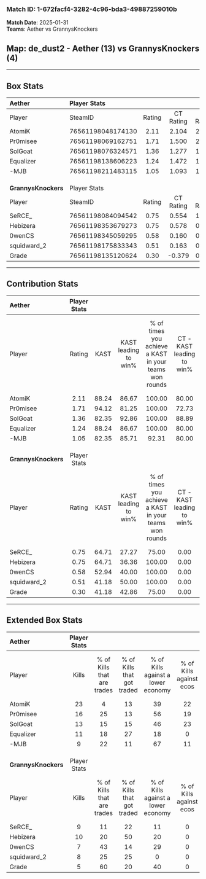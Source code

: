 ### Match ID: 1-672facf4-3282-4c96-bda3-49887259010b  
**Match Date**: 2025-01-31  
**Teams**: Aether vs GrannysKnockers  

## **Map**: de_dust2 - Aether (13) vs GrannysKnockers (4)  
---  

## Box Stats  

| **Aether**          | Player Stats      |        |           |          |       |       |       |         |        |      |     |
| :- | :- | :-: | :-: | :-: | :-: | :-: | :-: | :-: | :-: | :-: | :-: |
| Player              | SteamID           | Rating | CT Rating | T Rating | KAST  |  ADR  | Kills | Assists | Deaths | K/D  | HS% |
| AtomiK              | 76561198048174130 |  2.11  |   2.104   |  2.215   | 88.24 | 119.8 |  23   |    6    |   6    | 3.83 | 34  |
| Pr0misee            | 76561198069162751 |  1.71  |   1.500   |  2.240   | 94.12 | 96.8  |  16   |    5    |   6    | 2.67 | 50  |
| SolGoat             | 76561198076324571 |  1.36  |   1.277   |  1.768   | 82.35 | 88.1  |  13   |   11    |   10   | 1.30 | 30  |
| Equalizer           | 76561198138606223 |  1.24  |   1.472   |  1.269   | 88.24 | 74.2  |  11   |    4    |   9    | 1.22 | 36  |
| -MJB                | 76561198211483115 |  1.05  |   1.093   |  1.171   | 82.35 | 50.8  |   9   |    3    |   8    | 1.13 | 55  |
|                     |                   |        |           |          |       |       |       |         |        |      |     |
|                     |                   |        |           |          |       |       |       |         |        |      |     |
|                     |                   |        |           |          |       |       |       |         |        |      |     |
| **GrannysKnockers** | Player Stats      |        |           |          |       |       |       |         |        |      |     |
| Player              | SteamID           | Rating | CT Rating | T Rating | KAST  |  ADR  | Kills | Assists | Deaths | K/D  | HS% |
| SeRCE_              | 76561198084094542 |  0.75  |   0.554   |  1.057   | 64.71 | 58.7  |   9   |    2    |   14   | 0.64 | 44  |
| Hebizera            | 76561198353679273 |  0.75  |   0.578   |  0.917   | 64.71 | 52.9  |  10   |    2    |   15   | 0.67 | 90  |
| 0wenCS              | 76561198345059295 |  0.58  |   0.160   |  0.864   | 52.94 | 52.8  |   7   |    3    |   13   | 0.54 | 42  |
| squidward_2         | 76561198175833343 |  0.51  |   0.163   |  0.763   | 41.18 | 53.4  |   8   |    2    |   14   | 0.57 | 75  |
| Grade               | 76561198135120624 |  0.30  |  -0.379   |  0.675   | 41.18 | 54.4  |   5   |    2    |   16   | 0.31 | 60  |
---  

## Contribution Stats  

| **Aether**          | Player Stats |       |                      |                                                        |                           |                                                             |                          |                                                            |
| :- | :-: | :-: | :-: | :-: | :-: | :-: | :-: | :-: |
| Player              |    Rating    | KAST  | KAST leading to win% | % of times you achieve a KAST in your teams won rounds | CT - KAST leading to win% | CT - % of times you achieve a KAST in your teams won rounds | T - KAST leading to win% | T - % of times you achieve a KAST in your teams won rounds |
| AtomiK              |     2.11     | 88.24 |        86.67         |                         100.00                         |           80.00           |                           100.00                            |          100.00          |                           100.00                           |
| Pr0misee            |     1.71     | 94.12 |        81.25         |                         100.00                         |           72.73           |                           100.00                            |          100.00          |                           100.00                           |
| SolGoat             |     1.36     | 82.35 |        92.86         |                         100.00                         |           88.89           |                           100.00                            |          100.00          |                           100.00                           |
| Equalizer           |     1.24     | 88.24 |        86.67         |                         100.00                         |           80.00           |                           100.00                            |          100.00          |                           100.00                           |
| -MJB                |     1.05     | 82.35 |        85.71         |                         92.31                          |           80.00           |                           100.00                            |          100.00          |                           80.00                            |
|                     |              |       |                      |                                                        |                           |                                                             |                          |                                                            |
|                     |              |       |                      |                                                        |                           |                                                             |                          |                                                            |
|                     |              |       |                      |                                                        |                           |                                                             |                          |                                                            |
| **GrannysKnockers** | Player Stats |       |                      |                                                        |                           |                                                             |                          |                                                            |
| Player              |    Rating    | KAST  | KAST leading to win% | % of times you achieve a KAST in your teams won rounds | CT - KAST leading to win% | CT - % of times you achieve a KAST in your teams won rounds | T - KAST leading to win% | T - % of times you achieve a KAST in your teams won rounds |
| SeRCE_              |     0.75     | 64.71 |        27.27         |                         75.00                          |           0.00            |                            0.00                             |          37.50           |                           75.00                            |
| Hebizera            |     0.75     | 64.71 |        36.36         |                         100.00                         |           0.00            |                            0.00                             |          50.00           |                           100.00                           |
| 0wenCS              |     0.58     | 52.94 |        40.00         |                         100.00                         |           0.00            |                            0.00                             |          50.00           |                           100.00                           |
| squidward_2         |     0.51     | 41.18 |        50.00         |                         100.00                         |           0.00            |                            0.00                             |          66.67           |                           100.00                           |
| Grade               |     0.30     | 41.18 |        42.86         |                         75.00                          |           0.00            |                            0.00                             |          42.86           |                           75.00                            |
---  

## Extended Box Stats  

| **Aether**          | Player Stats |                            |                            |                                    |                         |                              |                                 |        |                             |                                     |                          |                               |                            |
| :- | :-: | :-: | :-: | :-: | :-: | :-: | :-: | :-: | :-: | :-: | :-: | :-: | :-: |
| Player              |    Kills     | % of Kills that are trades | % of Kills that got traded | % of Kills against a lower economy | % of Kills against ecos | % of Kills that are flawless | % of Kills that are close duels | Deaths | % of Deaths that get traded | % of Deaths against a lower economy | % of Deaths against ecos | % of Deaths that are flawless | % of Deaths that are close |
| AtomiK              |      23      |             4              |             13             |                 39                 |           22            |              91              |                0                |   6    |             17              |                 17                  |            0             |              83               |             0              |
| Pr0misee            |      16      |             25             |             13             |                 56                 |           19            |              69              |                0                |   6    |             17              |                 17                  |            0             |              67               |             17             |
| SolGoat             |      13      |             15             |             15             |                 46                 |           23            |              77              |                8                |   10   |             20              |                 30                  |            10            |              50               |             0              |
| Equalizer           |      11      |             18             |             27             |                 18                 |            0            |              36              |                9                |   9    |             56              |                 22                  |            0             |              33               |             22             |
| -MJB                |      9       |             22             |             11             |                 67                 |           11            |              67              |               11                |   8    |             25              |                 25                  |            13            |              25               |             25             |
|                     |              |                            |                            |                                    |                         |                              |                                 |        |                             |                                     |                          |                               |                            |
|                     |              |                            |                            |                                    |                         |                              |                                 |        |                             |                                     |                          |                               |                            |
|                     |              |                            |                            |                                    |                         |                              |                                 |        |                             |                                     |                          |                               |                            |
| **GrannysKnockers** | Player Stats |                            |                            |                                    |                         |                              |                                 |        |                             |                                     |                          |                               |                            |
| Player              |    Kills     | % of Kills that are trades | % of Kills that got traded | % of Kills against a lower economy | % of Kills against ecos | % of Kills that are flawless | % of Kills that are close duels | Deaths | % of Deaths that get traded | % of Deaths against a lower economy | % of Deaths against ecos | % of Deaths that are flawless | % of Deaths that are close |
| SeRCE_              |      9       |             11             |             22             |                 11                 |            0            |              67              |               11                |   14   |             36              |                 14                  |            0             |              71               |             0              |
| Hebizera            |      10      |             20             |             50             |                 20                 |            0            |              40              |               10                |   15   |             13              |                 13                  |            0             |              93               |             0              |
| 0wenCS              |      7       |             43             |             14             |                 29                 |            0            |              29              |               14                |   13   |              8              |                 15                  |            0             |              62               |             8              |
| squidward_2         |      8       |             25             |             25             |                 0                  |            0            |              38              |               25                |   14   |              7              |                 14                  |            0             |              86               |             7              |
| Grade               |      5       |             60             |             20             |                 40                 |            0            |              60              |                0                |   16   |             13              |                 13                  |            0             |              50               |             6              |
